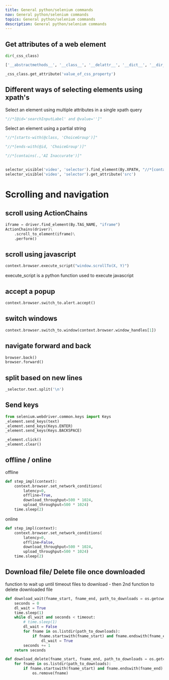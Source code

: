 ```yaml
---
title: General python/selenium commands
nav: General python/selenium commands 
topics: General python/selenium commands 
description: General python/selenium commands 
---
```


## Get attributes of a web element

```python
dir(_css_class)

['__abstractmethods__', '__class__', '__delattr__', '__dict__', '__dir__', '__doc__', '__eq__', '__format__', '__ge__', '__getattribute__', '__gt__', '__hash__', '__init__', '__init_subclass__', '__le__', '__lt__', '__module__', '__ne__', '__new__', '__reduce__', '__reduce_ex__', '__repr__', '__setattr__', '__sizeof__', '__str__', '__subclasshook__', '__weakref__', '_abc_impl', '_execute', '_id', '_parent', '_upload', 'accessible_name', 'aria_role', 'clear', 'click', 'find_element', 'find_elements', 'get_attribute', 'get_dom_attribute', 'get_property', 'id', 'is_displayed', 'is_enabled', 'is_selected', 'location', 'location_once_scrolled_into_view', 'parent', 'rect', 'screenshot', 'screenshot_as_base64', 'screenshot_as_png', 'send_keys', 'shadow_root', 'size', 'submit', 'tag_name', 'text', 'value_of_css_property']

_css_class.get_attribute('value_of_css_property')
```



## Different ways of selecting elements using xpath's

Select an element using multiple attributes in a single xpath query
```python
"//*[@id='searchInputLabel' and @value='']"
```

Select an element using a partial string
```python
"//*[starts-with(@class, 'ChoiceGroup')]"

"//*[ends-with(@id, 'ChoiceGroup')]"

"//*[contains(.,'AI Inaccurate')]"
```
## 
```python
selector_visible('video', 'selector').find_element(By.XPATH, "//*[contains(.,'AI Inaccurate')]").click()
selector_visible('video', 'selector').get_attribute('src')
```

# Scrolling and navigation

## scroll using ActionChains

```python
iframe = driver.find_element(By.TAG_NAME, "iframe")
ActionChains(driver)\
    .scroll_to_element(iframe)\
    .perform()
```

## scroll using javascript
```python
context.browser.execute_script("window.scrollTo(X, Y)")
```
execute_script is a python function used to execute javascript


## accept a popup
```python
context.browser.switch_to.alert.accept()
```

## switch windows
```python
context.browser.switch_to.window(context.browser.window_handles[1])
```

## navigate forward and back

```python
browser.back()
browser.forward()
```

## split based on new lines
```python
_selector.text.split('\n')
```


## Send keys
```python
from selenium.webdriver.common.keys import Keys
_element.send_keys(text)
_element.send_keys(Keys.ENTER)
_element.send_keys(Keys.BACKSPACE)
```


```python
_element.click()
_element.clear()
```

## offline / online

offline
```python
def step_impl(context):
    context.browser.set_network_conditions(
        latency=0,
        offline=True,
        download_throughput=500 * 1024,
        upload_throughput=500 * 1024)
    time.sleep(2)
```

online
```python
def step_impl(context):
    context.browser.set_network_conditions(
        latency=0,
        offline=False,
        download_throughput=500 * 1024,
        upload_throughput=500 * 1024)
    time.sleep(2)
```

## Download file/ Delete file once downloaded

function to wait up until timeout files to download - then 2nd function to delete downloaded file
```python
def download_wait(fname_start, fname_end, path_to_downloads = os.getcwd()):
    seconds = 0
    dl_wait = True
    time.sleep(1)
    while dl_wait and seconds < timeout:
        # time.sleep(1)
        dl_wait = False
        for fname in os.listdir(path_to_downloads):
            if fname.startswith(fname_start) and fname.endswith(fname_end):
                dl_wait = True
        seconds += 1
    return seconds

def download_delete(fname_start, fname_end, path_to_downloads = os.getcwd()):
    for fname in os.listdir(path_to_downloads):
        if fname.startswith(fname_start) and fname.endswith(fname_end):
            os.remove(fname)
```
